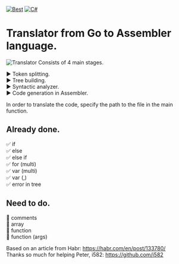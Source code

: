 [![Best](https://img.shields.io/badge/The%20best%20TRANSLATOR-GO-blue)](https://github.com/VasilevMaxim/TranslatorGo)
[![C#](https://img.shields.io/badge/Code%20Style-C%23-blueviolet)](https://docs.microsoft.com/en-us/dotnet/standard/design-guidelines/index?redirectedfrom=MSDN)
# Translator from Go to Assembler language.   


![Translator](https://sun9-37.userapi.com/c858032/v858032731/1890f7/F0RMRY0Npr4.jpg "GO")
Consists of 4 main stages.    

:arrow_forward: Token splitting.   
:arrow_forward: Tree building.    
:arrow_forward: Syntactic analyzer.   
:arrow_forward: Code generation in Assembler.   

In order to translate the code, specify the path to the file in the main function.

## Already done.
:white_check_mark: if   
:white_check_mark: else   
:white_check_mark: else if    
:white_check_mark: for (multi)    
:white_check_mark: var (multi)         
:white_check_mark: var (,)     
:white_check_mark: error in tree    

## Need to do.

:black_square_button: comments   
:black_square_button: array     
:black_square_button: function    
:black_square_button: function (args)    

Based on an article from Habr: https://habr.com/en/post/133780/     
Thanks so much for helping Peter, i582: https://github.com/i582
